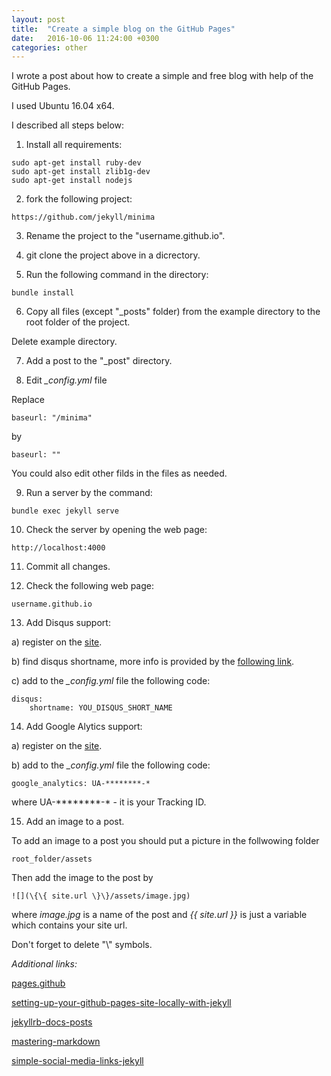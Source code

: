 ```yaml
---
layout: post
title:  "Create a simple blog on the GitHub Pages"
date:   2016-10-06 11:24:00 +0300
categories: other
---
```


I wrote a post about how to create a simple and free blog with help of the GitHub Pages.

I used Ubuntu 16.04 x64.

I described all steps below:

1) Install all requirements:

```
sudo apt-get install ruby-dev
sudo apt-get install zlib1g-dev
sudo apt-get install nodejs
```

2) fork the following project:

```
https://github.com/jekyll/minima
```

3) Rename the project to the "username.github.io".

4) git clone the project above in a dicrectory.

5) Run the following command in the directory:

```
bundle install
```

6) Copy all files (except "_posts" folder) from the example directory to the root folder of the project.

Delete example directory.

7) Add a post to the "_post" directory.

8) Edit *_config.yml* file

Replace

```
baseurl: "/minima"
```

by

```
baseurl: ""
```

You could also edit other filds in the files as needed.

9) Run a server by the command:

```
bundle exec jekyll serve
```

10) Check the server by opening the web page:

```
http://localhost:4000
```

11) Сommit all changes.

12) Check the following web page: 

```
username.github.io
```

13) Add Disqus support:

a) register on the [site](https://disqus.com/).

b) find disqus shortname, more info is provided by the [following link](
https://help.disqus.com/customer/portal/articles/466208).

c) add to the *_config.yml* file the following code:

```
disqus:
    shortname: YOU_DISQUS_SHORT_NAME
```

14) Add Google Alytics support:

a) register on the [site](https://analytics.google.com/analytics/web/).

b) add to the *_config.yml* file the following code:

```
google_analytics: UA-********-*
```

where UA-********-* - it is your Tracking ID.

15) Add an image to a post.

To add an image to a post you should put a picture in the follwowing folder

```
root_folder/assets
```

Then add the image to the post by

```
![](\{\{ site.url \}\}/assets/image.jpg)
```

where *image.jpg* is a name of the post and *\{\{ site.url \}\}* is just a variable which contains your site url.

Don't forget to delete "\\" symbols.

*Additional links:*

[pages.github](https://pages.github.com/)

[setting-up-your-github-pages-site-locally-with-jekyll](https://help.github.com/articles/setting-up-your-github-pages-site-locally-with-jekyll/)

[jekyllrb-docs-posts](https://jekyllrb.com/docs/posts/)

[mastering-markdown](https://guides.github.com/features/mastering-markdown/)

[simple-social-media-links-jekyll](https://blog.r3bl.me/en/simple-social-media-links-jekyll/)
